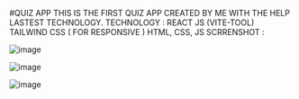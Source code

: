 #QUIZ APP
THIS IS THE FIRST QUIZ APP CREATED BY ME WITH THE HELP LASTEST TECHNOLOGY.
TECHNOLOGY : REACT JS (VITE-TOOL)
             TAILWIND CSS ( FOR RESPONSIVE )
             HTML, CSS, JS
SCRRENSHOT :


![image](https://github.com/Mubin29/Quiz-App-GlobalFluent-Vidya-Tech-/assets/128401443/7e8a5bbb-b496-4339-b576-6bd6bf7afd7f)

![image](https://github.com/Mubin29/Quiz-App-GlobalFluent-Vidya-Tech-/assets/128401443/399a5262-c128-4ade-963e-6111aeb52c53)

![image](https://github.com/Mubin29/Quiz-App-GlobalFluent-Vidya-Tech-/assets/128401443/e4c055a1-97ab-4416-ba29-3e0237b863a2)

